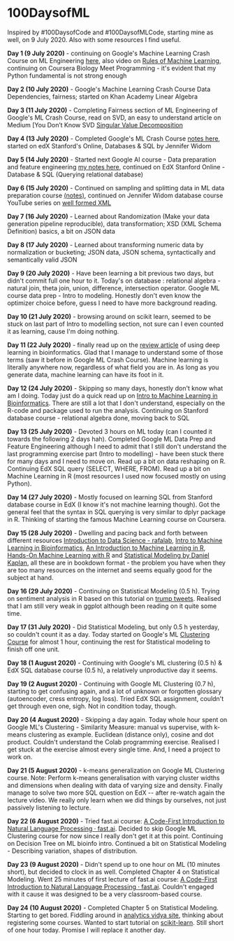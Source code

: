 # 100DaysofML

Inspired by #100DaysofCode and #100DaysofMLCode, starting mine as well, on 9 July 2020.
Also with some resources I find useful.

**Day 1 (9 July 2020)** - continuing on Google's Machine Learning Crash Course on ML Engineering [here](https://developers.google.com/machine-learning), also video on [Rules of Machine Learning](https://developers.google.com/machine-learning/guides/rules-of-ml), continuing on Coursera Biology Meet Programming - it's evident that my Python fundamental is not strong enough

**Day 2 (10 July 2020)** - Google's Machine Learning Crash Course Data Dependencies, fairness; started on Khan Academy Linear Algebra

**Day 3 (11 July 2020)** - Completing Fairness section of ML Engineering of Google's ML Crash Course, read on SVD, an easy to understand article on Medium [You Don’t Know SVD [Singular Value Decomposition](https://towardsdatascience.com/svd-8c2f72e264f)

**Day 4 (13 July 2020)** - Completed Google's ML Crash Course [notes here](https://github.com/ThymeLy/100DaysofML/blob/master/studyNotes/googleML_part3.md), started on edX Stanford's Online, Databases & SQL by Jennifer Widom

**Day 5 (14 July 2020)** - Started next Google AI course - Data preparation and feature engineering [my notes here](github.com/ThymeLy/100DaysofML/blob/master/studyNotes/MLdataprep.md), continued on EdX Stanford Online - Database & SQL (Querying relational database)

**Day 6 (15 July 2020)** - Continued on sampling and splitting data in ML data preparation course [(notes)](https://github.com/ThymeLy/100DaysofML/blob/master/studyNotes/sampling_splitting_data.md), continued on Jennifer Widom database course YouTube series on [well formed XML](https://www.youtube.com/watch?v=aR9aO4o52Eg&list=PLEAYkSg4uSQ0ML-cQSErtoTk2KrUzSZ2c&index=5)  

**Day 7 (16 July 2020)** - Learned about Randomization (Make your data generation pipeline reproducible), data transformation; XSD (XML Schema Definition) basics, a bit on JSON data

**Day 8 (17 July 2020)** - Learned about transforming numeric data by normalization or bucketing; JSON data, JSON schema, syntactically and semantically valid JSON 

**Day 9 (20 July 2020)** - Have been learning a bit previous two days, but didn't commit full one hour to it. Today's on database : relational algebra - natural join, theta join, union, difference, intersection operator. Google ML course data prep - Intro to modeling. Honestly don't even know the optimizer choice before, guess I need to have more background reading.

**Day 10 (21 July 2020)** - browsing around on scikit learn, seemed to be stuck on last part of Intro to modelling section, not sure can I even counted it as learning, cause I'm doing nothing.

**Day 11 (22 July 2020)** - finally read up on the [review article](https://www.nature.com/articles/s41576-019-0122-6#ref-CR161) of using deep learning in bioinformatics. Glad that I manage to understand some of those terms (saw it before in Google ML Crash Course). Machine learning is literally anywhere now, regardless of what field you are in. As long as you generate data, machine learning can have its foot in it. 

**Day 12 (24 July 2020)** - Skipping so many days, honestly don't know what am I doing. Today just do a quick read up on [Intro to Machine Learning in Bioinformatics](https://bioinformatics-training.github.io/intro-machine-learning-2019/index.html). There are still a lot that I don't understand, especially on the R-code and package used to run the analysis. Continuing on Stanford database course - relational algebra done, moving back to SQL

**Day 13 (25 July 2020)** - Devoted 3 hours on ML today (can I counted it towards the following 2 days hah). Completed Google ML Data Prep and Feature Engineering although I need to admit that I still don't understand the last programming exercise part (Intro to modelling) - have been stuck there for many days and I need to move on. Read up a bit on data reshaping on R. Continuing EdX SQL query (SELECT, WHERE, FROM). Read up a bit on Machine Learning in R (most resources I used now focused mostly on using Python).

**Day 14 (27 July 2020)** - Mostly focused on learning SQL from Stanford database course in EdX (I know it's not machine learning though). Got the general feel that the syntax in SQL querying is very similar to dplyr package in R. Thinking of starting the famous Machine Learning course on Coursera.

**Day 15 (28 July 2020)** - Dwelling and pacing back and forth between different resources [Introduction to Data Science - rafalab](https://rafalab.github.io/dsbook/),  [Intro to Machine Learning in Bioinformatics](https://bioinformatics-training.github.io/intro-machine-learning-2019), [An Introduction to Machine Learning in R](https://lgatto.github.io/IntroMachineLearningWithR/index.html), [Hands-On Machine Learning with R](https://bradleyboehmke.github.io/HOML/) and [Statistical Modeling by Daniel Kaplan](https://dtkaplan.github.io/SM2-bookdown/), all these are in bookdown format  - the problem you have when they are too many resources on the internet and seems equally good for the subject at hand.

**Day 16 (29 July 2020)** - Continuing on Statistical Modeling (0.5 h). Trying on sentiment analysis in R based on this tutorial on [trump tweets](http://varianceexplained.org/r/trump-tweets/). Realised that I am still very weak in ggplot although been reading on it quite some time.

**Day 17 (31 July 2020)** - Did Statistical Modeling, but only 0.5 h yesterday, so couldn't count it as a day. Today started on Google's ML [Clustering Course](https://developers.google.com/machine-learning) for almost 1 hour, continuing the rest for Statistical modeling to finish off one unit.

**Day 18 (1 August 2020)** - Continuing with Google's ML clustering (0.5 h) & EdX SQL database course (0.5 h), a relatively unproductive day it seems.

**Day 19 (2 August 2020)** - Continuing with Google ML Clustering (0.7 h), starting to get confusing again, and a lot of unknown or forgotten glossary (autoencoder, cress entropy, log loss). Tried EdX SQL assignment, couldn't get through even one, sigh. Not in condition today, though.

**Day 20 (4 August 2020)** - Skipping a day again. Today whole hour spent on Google ML's Clustering - Similarity Measure: manual vs supervise, with k-means clustering as example. Euclidean (distance only), cosine and dot product. Couldn't understand the Colab programming exercise. Realised I get stuck at the exercise almost every single time. And, I need a project to work on.

**Day 21 (5 August 2020)** - k-means generalization on Google ML Clustering course. Note: Perform k-means generalisation with varying cluster widths and dimensions when dealing with data of varying size and density. Finally manage to solve two more SQL question on EdX -- after re-watch again the lecture video. We really only learn when we did things by ourselves, not just passively listening to lecture.

**Day 22 (6 August 2020)** - Tried fast.ai course: [A Code-First Introduction to Natural Language Processing · fast.ai](
https://www.fast.ai/2019/07/08/fastai-nlp/). Decided to skip Google ML Clustering course for now since I really don't get it at this point. Continuing on Decision Tree on ML bioinfo intro. Continued a bit on Statistical Modeling - Describing variation, shapes of distribution.

**Day 23 (9 August 2020)** - Didn't spend up to one hour on ML (10 minutes short), but decided to clock in as well. Completed Chapter 4 on Statistical Modeling. Went 25 minutes of first lecture of fast.ai course: [A Code-First Introduction to Natural Language Processing · fast.ai](
https://www.fast.ai/2019/07/08/fastai-nlp/). Couldn't engaged with it cause it was designed to be a very classroom-based course. 

**Day 24 (10 August 2020)** - Completed Chapter 5 on Statistical Modeling. Starting to get bored. Fiddling around in [analytics vidya site]( https://courses.analyticsvidhya.com/collections), thinking about registering some courses. Wanted to start tutorial on [scikit-learn](https://scikit-learn.org/stable/tutorial/index.html). Still short of one hour today. Promise I will replace it another day.
